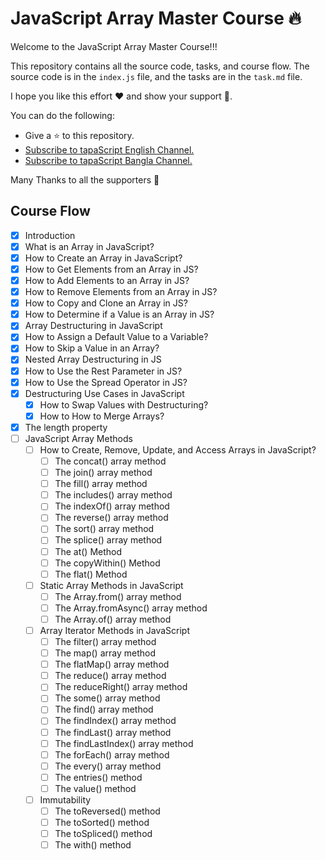 # JavaScript Array Master Course 🔥

Welcome to the JavaScript Array Master Course!!!

This repository contains all the source code, tasks, and course flow. The source code is in the `index.js` file, and the tasks are in the `task.md` file.

I hope you like this effort ❤️ and show your support 🤝. 

You can do the following:

- Give a ⭐ to this repository.
- [Subscribe to tapaScript English Channel.](https://youtube.com/@tapasadhikary?sub_confirmation=1)
- [Subscribe to tapaScript Bangla Channel.](https://youtube.com/@tapascript-bangla?sub_confirmation=1)

Many Thanks to all the supporters 🫶

## Course Flow

-   [x] Introduction
-   [x] What is an Array in JavaScript?
-   [x] How to Create an Array in JavaScript?
-   [x] How to Get Elements from an Array in JS?
-   [x] How to Add Elements to an Array in JS?
-   [x] How to Remove Elements from an Array in JS?
-   [x] How to Copy and Clone an Array in JS?
-   [x] How to Determine if a Value is an Array in JS?
-   [x] Array Destructuring in JavaScript
-   [x] How to Assign a Default Value to a Variable?
-   [x] How to Skip a Value in an Array?
-   [x] Nested Array Destructuring in JS
-   [x] How to Use the Rest Parameter in JS?
-   [x] How to Use the Spread Operator in JS?
-   [x] Destructuring Use Cases in JavaScript
    -   [x] How to Swap Values with Destructuring?
    -   [x] How to How to Merge Arrays?
-   [X] The length property
-   [ ] JavaScript Array Methods
    -   [ ] How to Create, Remove, Update, and Access Arrays in JavaScript?
        -   [ ] The concat() array method
        -   [ ] The join() array method
        -   [ ] The fill() array method
        -   [ ] The includes() array method
        -   [ ] The indexOf() array method
        -   [ ] The reverse() array method
        -   [ ] The sort() array method
        -   [ ] The splice() array method
        -   [ ] The at() Method
        -   [ ] The copyWithin() Method
        -   [ ] The flat() Method
    -   [ ] Static Array Methods in JavaScript
        -   [ ] The Array.from() array method
        -   [ ] The Array.fromAsync() array method
        -   [ ] The Array.of() array method
    -   [ ] Array Iterator Methods in JavaScript
        -   [ ] The filter() array method
        -   [ ] The map() array method
        -   [ ] The flatMap() array method
        -   [ ] The reduce() array method
        -   [ ] The reduceRight() array method
        -   [ ] The some() array method
        -   [ ] The find() array method
        -   [ ] The findIndex() array method
        -   [ ] The findLast() array method
        -   [ ] The findLastIndex() array method
        -   [ ] The forEach() array method
        -   [ ] The every() array method
        -   [ ] The entries() method
        -   [ ] The value() method
    -   [ ] Immutability
        -   [ ] The toReversed() method
        -   [ ] The toSorted() method
        -   [ ] The toSpliced() method
        -   [ ] The with() method
